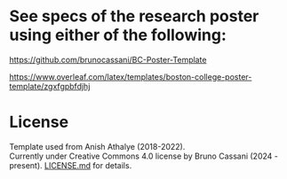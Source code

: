 # See specs of the research poster using either of the following:

https://github.com/brunocassani/BC-Poster-Template


https://www.overleaf.com/latex/templates/boston-college-poster-template/zgxfgpbfdjhj

# License

Template used from Anish Athalye (2018-2022).\
Currently under Creative Commons 4.0 license by Bruno Cassani (2024 - present).
[LICENSE.md][license] for details.

[beamerposter]: https://github.com/deselaers/latex-beamerposter
[Auriga]: https://github.com/anishathalye/auriga
[LuaTeX]: http://www.luatex.org/
[CTAN]: https://ctan.org/
[Raleway]: https://www.fontsquirrel.com/fonts/raleway
[Lato]: https://www.fontsquirrel.com/fonts/lato
[license]: LICENSE.md
[FAQ]: https://github.com/anishathalye/gemini/wiki/FAQ
